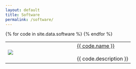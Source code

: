 ```yaml
---
layout: default
title: Software
permalink: /software/
---
```



 
<table class="alternate">
	{% for code in site.data.software %}
		<tr >
            <td style="width: 200px" > <a href="{{ code.link }}"><img src="../{{ code.image }}" > </a></td>
            <td> <a href="{{ code.link }}" > {{ code.name }} </a> <br/><br/>  {{ code.description }} </td>
        </tr>
	{% endfor %}

</table>
<br/><br/><br/>
